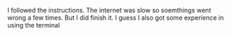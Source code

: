 I followed the instructions. The internet was slow so soemthings  went wrong a few times. But I did finish it. I guess I also got some experience in using the terminal
